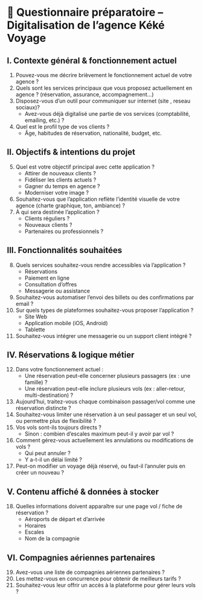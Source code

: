 # 🧭 Questionnaire préparatoire – Digitalisation de l’agence Kéké Voyage
## I. Contexte général & fonctionnement actuel
1. Pouvez-vous me décrire brièvement le fonctionnement actuel de votre agence ?
2. Quels sont les services principaux que vous proposez actuellement en agence ? (réservation, assurance, accompagnement…)
3. Disposez-vous d’un outil pour communiquer sur internet (site , reseau sociaux)?
    - Avez-vous déjà digitalisé une partie de vos services (comptabilité, emailing, etc.) ?
4. Quel est le profil type de vos clients ?
    - Âge, habitudes de réservation, nationalité, budget, etc.

## II. Objectifs & intentions du projet
5. Quel est votre objectif principal avec cette application ?
    - Attirer de nouveaux clients ?
    - Fidéliser les clients actuels ?
    - Gagner du temps en agence ?
    - Moderniser votre image ?
6. Souhaitez-vous que l’application reflète l’identité visuelle de votre agence (charte graphique, ton, ambiance) ?
7. À qui sera destinée l’application ?
    - Clients réguliers ?
    - Nouveaux clients ?
    - Partenaires ou professionnels ?

## III. Fonctionnalités souhaitées

8. Quels services souhaitez-vous rendre accessibles via l’application ?
    - Réservations
    - Paiement en ligne
    - Consultation d’offres
    - Messagerie ou assistance
9. Souhaitez-vous automatiser l’envoi des billets ou des confirmations par email ?
10. Sur quels types de plateformes souhaitez-vous proposer l’application ?
    - Site Web
    - Application mobile (iOS, Android)
    - Tablette
11. Souhaitez-vous intégrer une messagerie ou un support client intégré ?

## IV. Réservations & logique métier

12. Dans votre fonctionnement actuel :
    - Une réservation peut-elle concerner plusieurs passagers (ex : une famille) ?
    - Une réservation peut-elle inclure plusieurs vols (ex : aller-retour, multi-destination) ?
13. Aujourd’hui, traitez-vous chaque combinaison passager/vol comme une réservation distincte ?
14. Souhaitez-vous limiter une réservation à un seul passager et un seul vol, ou permettre plus de flexibilité ?
15. Vos vols sont-ils toujours directs ?
    - Sinon : combien d’escales maximum peut-il y avoir par vol ?
16. Comment gérez-vous actuellement les annulations ou modifications de vols ?
    - Qui peut annuler ?
    - Y a-t-il un délai limité ?
17. Peut-on modifier un voyage déjà réservé, ou faut-il l’annuler puis en créer un nouveau ?

## V. Contenu affiché & données à stocker
18. Quelles informations doivent apparaître sur une page vol / fiche de réservation ?
    - Aéroports de départ et d’arrivée
    - Horaires
    - Escales
    - Nom de la compagnie

## VI. Compagnies aériennes partenaires
19. Avez-vous une liste de compagnies aériennes partenaires ?
20. Les mettez-vous en concurrence pour obtenir de meilleurs tarifs ?
21. Souhaitez-vous leur offrir un accès à la plateforme pour gérer leurs vols ?

